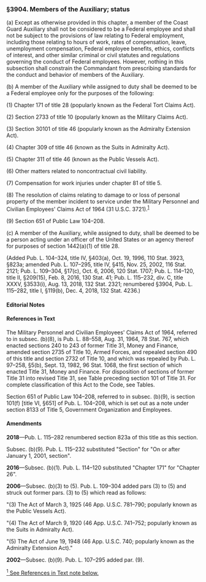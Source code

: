 ### §3904. Members of the Auxiliary; status ###

(a) Except as otherwise provided in this chapter, a member of the Coast Guard Auxiliary shall not be considered to be a Federal employee and shall not be subject to the provisions of law relating to Federal employment, including those relating to hours of work, rates of compensation, leave, unemployment compensation, Federal employee benefits, ethics, conflicts of interest, and other similar criminal or civil statutes and regulations governing the conduct of Federal employees. However, nothing in this subsection shall constrain the Commandant from prescribing standards for the conduct and behavior of members of the Auxiliary.

(b) A member of the Auxiliary while assigned to duty shall be deemed to be a Federal employee only for the purposes of the following:

(1) Chapter 171 of title 28 (popularly known as the Federal Tort Claims Act).

(2) Section 2733 of title 10 (popularly known as the Military Claims Act).

(3) Section 30101 of title 46 (popularly known as the Admiralty Extension Act).

(4) Chapter 309 of title 46 (known as the Suits in Admiralty Act).

(5) Chapter 311 of title 46 (known as the Public Vessels Act).

(6) Other matters related to noncontractual civil liability.

(7) Compensation for work injuries under chapter 81 of title 5.

(8) The resolution of claims relating to damage to or loss of personal property of the member incident to service under the Military Personnel and Civilian Employees' Claims Act of 1964 (31 U.S.C. 3721).<sup><a href="#3904_1_target" name="3904_1">1</a></sup>

(9) Section 651 of Public Law 104–208.

(c) A member of the Auxiliary, while assigned to duty, shall be deemed to be a person acting under an officer of the United States or an agency thereof for purposes of section 1442(a)(1) of title 28.

(Added Pub. L. 104–324, title IV, §403(a), Oct. 19, 1996, 110 Stat. 3923, §823a; amended Pub. L. 107–295, title IV, §415, Nov. 25, 2002, 116 Stat. 2121; Pub. L. 109–304, §17(c), Oct. 6, 2006, 120 Stat. 1707; Pub. L. 114–120, title II, §209(15), Feb. 8, 2016, 130 Stat. 41; Pub. L. 115–232, div. C, title XXXV, §3533(i), Aug. 13, 2018, 132 Stat. 2321; renumbered §3904, Pub. L. 115–282, title I, §119(b), Dec. 4, 2018, 132 Stat. 4236.)

#### **Editorial Notes** ####

#### References in Text ####

The Military Personnel and Civilian Employees' Claims Act of 1964, referred to in subsec. (b)(8), is Pub. L. 88–558, Aug. 31, 1964, 78 Stat. 767, which enacted sections 240 to 243 of former Title 31, Money and Finance, amended section 2735 of Title 10, Armed Forces, and repealed section 490 of this title and section 2732 of Title 10, and which was repealed by Pub. L. 97–258, §5(b), Sept. 13, 1982, 96 Stat. 1068, the first section of which enacted Title 31, Money and Finance. For disposition of sections of former Title 31 into revised Title 31, see Table preceding section 101 of Title 31. For complete classification of this Act to the Code, see Tables.

Section 651 of Public Law 104–208, referred to in subsec. (b)(9), is section 101(f) [title VI, §651] of Pub. L. 104–208, which is set out as a note under section 8133 of Title 5, Government Organization and Employees.

#### Amendments ####

**2018**—Pub. L. 115–282 renumbered section 823a of this title as this section.

Subsec. (b)(9). Pub. L. 115–232 substituted "Section" for "On or after January 1, 2001, section".

**2016**—Subsec. (b)(1). Pub. L. 114–120 substituted "Chapter 171" for "Chapter 26".

**2006**—Subsec. (b)(3) to (5). Pub. L. 109–304 added pars (3) to (5) and struck out former pars. (3) to (5) which read as follows:

"(3) The Act of March 3, 1925 (46 App. U.S.C. 781–790; popularly known as the Public Vessels Act).

"(4) The Act of March 9, 1920 (46 App. U.S.C. 741–752; popularly known as the Suits in Admiralty Act).

"(5) The Act of June 19, 1948 (46 App. U.S.C. 740; popularly known as the Admiralty Extension Act)."

**2002**—Subsec. (b)(9). Pub. L. 107–295 added par. (9).

[<sup>1</sup> See References in Text note below.](#3904_1)